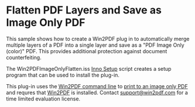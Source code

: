 # Flatten PDF Layers and Save as Image Only PDF

This sample shows how to create a Win2PDF plug in to automatically merge multiple layers of a PDF into a single layer and save as a "PDF Image Only (color)" PDF.  This provides additional protection against document counterfeiting.

The Win2PDFImageOnlyFlatten.iss [Inno Setup](https://jrsoftware.org/isinfo.php) script creates a setup program that can be used to install the plug-in.

This plug-in uses the [Win2PDF command line](https://www.win2pdf.com/doc/win2pdf-desktop-command-line.html) to [print to an image only PDF](https://www.win2pdf.com/doc/command-line-print-pdf.html) and requres that [Win2PDF](https://www.win2pdf.com/download/download.htm) is installed.  Contact support@win2pdf.com for a time limited evaluation license.
